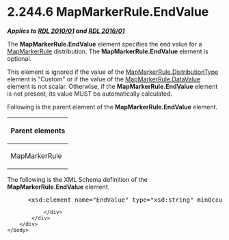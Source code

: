 <html dir="LTR" xmlns:mshelp="http://msdn.microsoft.com/mshelp" xmlns:ddue="http://ddue.schemas.microsoft.com/authoring/2003/5" xmlns:xlink="http://www.w3.org/1999/xlink" xmlns:tool="http://www.microsoft.com/tooltip">
    <head>
        <meta http-equiv="Content-Type" content="text/html; CHARSET=utf-8"></meta>
        <meta name="save" content="history"></meta>
        <title>2.244.6 MapMarkerRule.EndValue</title>
        <xml>
            <mshelp:toctitle title="2.244.6 MapMarkerRule.EndValue"></mshelp:toctitle>
            <mshelp:rltitle title="[MS-RDL]: MapMarkerRule.EndValue"></mshelp:rltitle>
            <mshelp:keyword index="A" term="9aed27a8-cc56-4958-9cbd-5487a24c7bbc"></mshelp:keyword>
            <mshelp:attr name="DCSext.ContentType" value="open specification"></mshelp:attr>
            <mshelp:attr name="AssetID" value="9aed27a8-cc56-4958-9cbd-5487a24c7bbc"></mshelp:attr>
            <mshelp:attr name="TopicType" value="kbRef"></mshelp:attr>
            <mshelp:attr name="DCSext.Title" value="[MS-RDL]: MapMarkerRule.EndValue" />
        </xml>
    </head>
    <body>
        <div id="header">
            <h1 class="heading">2.244.6 MapMarkerRule.EndValue</h1>
        </div>
        <div id="mainSection">
            <div id="mainBody">
                <div id="allHistory" class="saveHistory"></div>
                <div id="sectionSection0" class="section" name="collapseableSection">
                    

<p><b><i>Applies to </i></b><a href="3428e690-a348-4ec7-8a6a-8efb42d2cdee.html"><b><i>RDL 2010/01</i></b></a><b><i>
and </i></b><a href="52ce3983-2bfc-4e72-9359-42aaf5fe4509.html"><b><i>RDL 2016/01</i></b></a></p>

<p>The <b>MapMarkerRule.EndValue</b> element specifies the end
value for a <a href="b7f81f81-be65-4bc2-8571-213ed55f2a92.html">MapMarkerRule</a>
distribution. The <b>MapMarkerRule.EndValue</b> element is optional. </p>

<p>This element is ignored if the value of the <a href="b9bcd0f9-9f84-4827-b079-09cf6795e44b.html">MapMarkerRule.DistributionType</a>
element is &quot;Custom&quot; or if the value of the <a href="032181c1-561d-45e1-a933-772b6f3174bc.html">MapMarkerRule.DataValue</a>
element is not scalar. Otherwise, if the <b>MapMarkerRule.EndValue</b> element
is not present, its value MUST be automatically calculated.</p>

<p>Following is the parent element of the <b>MapMarkerRule.EndValue</b>
element.</p>

<table>
 <thead>
  <tr>
   <th>
   <p>Parent elements</p>
   </th>
  </tr>
 </thead>
 <tr>
  <td>
  <p>MapMarkerRule</p>
  </td>
 </tr>
</table>

<p>The following is the XML Schema definition of the <b>MapMarkerRule.EndValue</b>
element.</p>

<dl>
<dd>
<div><pre> &lt;xsd:element name=&quot;EndValue&quot; type=&quot;xsd:string&quot; minOccurs=&quot;0&quot; /&gt;
</pre></div>
</dd></dl>


                </div>
            </div>
        </div>
    </body>
</html>